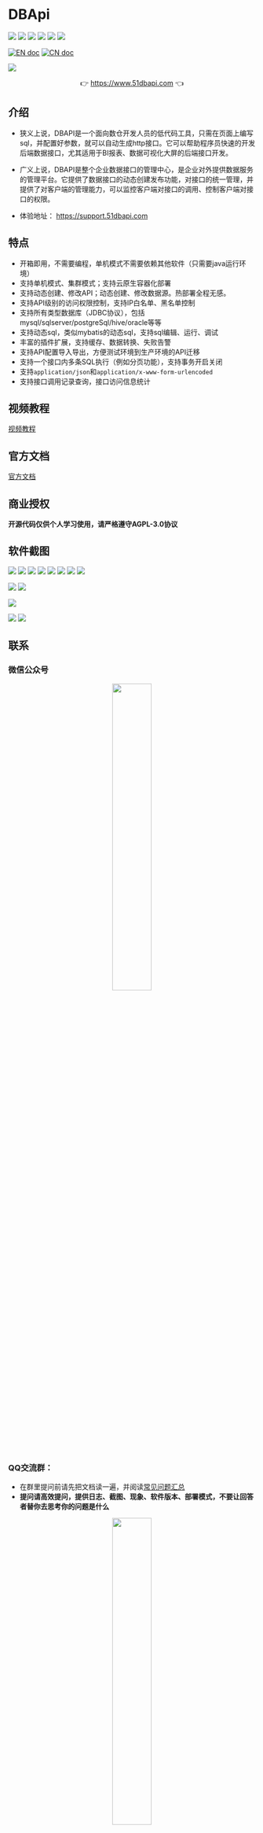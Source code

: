 # DBApi

![](https://gitee.com/freakchicken/db-api/badge/star.svg)
![](https://gitee.com/freakchicken/db-api/badge/fork.svg?theme=gvp)
![](https://img.shields.io/github/stars/freakchick/DBApi.svg?logo=GitHub)
![](https://img.shields.io/github/forks/freakchick/DBApi.svg?logo=GitHub)
![](https://img.shields.io/github/watchers/freakchick/DBApi.svg?logo=GitHub)
![](https://img.shields.io/github/v/release/freakchick/DBApi?label=latest&style=flat-square)

[![EN doc](https://img.shields.io/badge/document-English-blue.svg)](README.md)
[![CN doc](https://img.shields.io/badge/文档-中文版-blue.svg)](README_zh_CN.md)

![](https://freakchicken.gitee.io/images/dbApi//logo.png)

<p align="center">
	👉 <a target="_blank" href="https://www.51dbapi.com">https://www.51dbapi.com</a>  👈
</p>

## 介绍

- 狭义上说，DBAPI是一个面向数仓开发人员的低代码工具，只需在页面上编写sql，并配置好参数，就可以自动生成http接口。它可以帮助程序员快速的开发后端数据接口，尤其适用于BI报表、数据可视化大屏的后端接口开发。
- 广义上说，DBAPI是整个企业数据接口的管理中心，是企业对外提供数据服务的管理平台。它提供了数据接口的动态创建发布功能，对接口的统一管理，并提供了对客户端的管理能力，可以监控客户端对接口的调用、控制客户端对接口的权限。

- 体验地址： <a target="_blank" href="https://support.51dbapi.com">https://support.51dbapi.com</a>

## 特点
- 开箱即用，不需要编程，单机模式不需要依赖其他软件（只需要java运行环境）
- 支持单机模式、集群模式；支持云原生容器化部署
- 支持动态创建、修改API；动态创建、修改数据源。热部署全程无感。
- 支持API级别的访问权限控制，支持IP白名单、黑名单控制
- 支持所有类型数据库（JDBC协议），包括mysql/sqlserver/postgreSql/hive/oracle等等
- 支持动态sql，类似mybatis的动态sql，支持sql编辑、运行、调试
- 丰富的插件扩展，支持缓存、数据转换、失败告警
- 支持API配置导入导出，方便测试环境到生产环境的API迁移
- 支持一个接口内多条SQL执行（例如分页功能），支持事务开启关闭
- 支持`application/json`和`application/x-www-form-urlencoded`
- 支持接口调用记录查询，接口访问信息统计

## 视频教程
[视频教程](https://www.bilibili.com/video/BV1pM411k74m)

## 官方文档
[官方文档](https://www.51dbapi.com)

## 商业授权

**开源代码仅供个人学习使用，请严格遵守AGPL-3.0协议**

## 软件截图
![](https://freakchicken.gitee.io/images/dbApi/20230523/create_ds_page.png)
![](https://freakchicken.gitee.io/images/dbApi/20230523/ds_page.png)
![](https://freakchicken.gitee.io/images/dbApi/20230523/group_more.png)
![](https://freakchicken.gitee.io/images/dbApi/20230523/api_basic.png)
![](https://freakchicken.gitee.io/images/dbApi/20230523/api_executor.png)
![](https://freakchicken.gitee.io/images/dbApi/20230523/api_plugin.png)
![](https://freakchicken.gitee.io/images/dbApi/20230523/sql_debug.png)
![](https://freakchicken.gitee.io/images/dbApi/20230523/private_api_request.png)

![](https://freakchicken.gitee.io/images/dbApi/20230523/create_client_page.png)
![](https://freakchicken.gitee.io/images/dbApi/20230523/client_auth_page.png)

![](https://freakchicken.gitee.io/images/dbApi/20230523/ip_firewall.png)

![](https://freakchicken.gitee.io/images/dbApi/20230523/monitor.png)
![](https://freakchicken.gitee.io/images/dbApi/20230523/api_record_search.png)


## 联系

### 微信公众号
<div style="text-align: center"> 
<img src="https://freakchicken.gitee.io/images/dbApi/wechat.jpg" width = "40%" />
</div>


### QQ交流群：
- 在群里提问前请先把文档读一遍，并阅读[常见问题汇总](https://www.51dbapi.com/zh/question/)
- **提问请高效提问，提供日志、截图、现象、软件版本、部署模式，不要让回答者替你去思考你的问题是什么**
<div style="text-align: center"> 
<img src="https://freakchicken.gitee.io/images/dbApi/qqgroup.jpg" width = "40%" />
</div>

### 微信交流群：
- 在群里提问前请先把文档读一遍，并阅读[常见问题汇总](https://www.51dbapi.com/zh/question/)
- **提问请高效提问，提供日志、截图、现象、软件版本、部署模式，不要让回答者替你去思考你的问题是什么**
> 如果群二维码失效了请加作者微信，拉你入群
<div style="text-align: center"> 
<img src="https://freakchicken.gitee.io/images/dbApi/wechatGroup.png" width = "40%" />
</div>

### 关于作者

<img align="center" height="200px" src="https://freakchicken.gitee.io/images/wechat.png"/>



